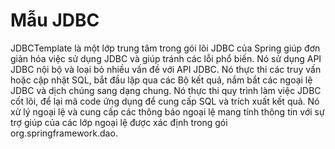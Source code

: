 # Mẫu JDBC
JDBCTemplate là một lớp trung tâm trong gói lõi JDBC của Spring giúp đơn giản hóa việc sử dụng JDBC và giúp tránh các lỗi phổ biến. Nó sử dụng API JDBC nội bộ và loại bỏ nhiều vấn đề với API JDBC. Nó thực thi các truy vấn hoặc cập nhật SQL, bắt đầu lặp qua các Bộ kết quả, nắm bắt các ngoại lệ JDBC và dịch chúng sang dạng chung. Nó thực thi quy trình làm việc JDBC cốt lõi, để lại mã code ứng dụng để cung cấp SQL và trích xuất kết quả. Nó xử lý ngoại lệ và cung cấp các thông báo ngoại lệ mang tính thông tin với sự trợ giúp của các lớp ngoại lệ được xác định trong gói org.springframework.dao.
